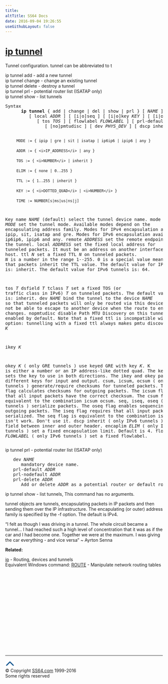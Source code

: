 ```yaml
---
title:
altTitle: SS64 Docs
date: 2016-09-04 19:26:55
useGithubLayout: false
---
```

<!-- #BeginLibraryItem "/Library/head_bash.lbi" --><!-- #EndLibraryItem --><h1><a href="ip.html">ip tunnel</a></h1>
<p>Tunnel configuration. <span class="code">tunnel</span> can be abbreviated to <span class="code">t</span></p>
<p><span class="code">ip tunnel add</span> - add a new tunnel<br>
<span class="code">ip tunnel change</span> - change an existing tunnel <br>
<span class="code">ip tunnel delete</span> - destroy a tunnel<br>
<span class="code">ip tunnel prl</span> - potential router list (ISATAP only)<br>
<span class="code">ip tunnel show</span> - list tunnels</p>
<pre>Syntax
      <b>ip tunnel</b> { add | change | del | show | prl } [ <i>NAME</i> ] [ mode <i>MODE </i>] [ remote <i>ADDR </i>]
         [ local <i>ADDR</i> ] [ [i|o]seq ] [ [i|o]key <i>KEY </i>] [ [i|o]csum ] ] [ encaplimit <i>ELIM </i>] [ ttl <i>TTL </i>]
            [ tos <i>TOS</i> ] [ flowlabel <i>FLOWLABEL </i>] [ prl-default <i>ADDR </i>] [ prl-nodefault <i>ADDR </i>] [ prl-delete <i>ADDR</i> ]
               [ [no]pmtudisc ] [ dev <i>PHYS_DEV</i> ] [ dscp inherit ]

         MODE := { ipip | gre | sit | isatap | ip6ip6 | ipip6 | any }

         ADDR := { <i>IP_ADDRESS</i> | any }

         TOS := { <i>NUMBER</i> | inherit }

         ELIM := { none | 0..255 }

         TTL := { 1..255 | inherit }

         KEY := { <i>DOTTED_QUAD</i> | <i>NUMBER</i> }

         TIME := NUMBER[s|ms|us|ns|j]

Key
   name <i>NAME</i> (default)
      select the tunnel device name. 
   mode <i>MODE</i>
      set the tunnel mode. Available modes depend on the encapsulating address family.
      Modes for IPv4 encapsulation available: ipip, sit, isatap and gre.
      Modes for IPv6 encapsulation available: ip6ip6, ipip6 and any. 
   remote <i>ADDRESS</i>
      set the remote endpoint of the tunnel. 
   local <i>ADDRESS</i>
      set the fixed local address for tunneled packets. It must be an address on another interface of this host. 
   ttl <i>N</i>
      set a fixed TTL <i>N</i> on tunneled packets. <i>N</i> is a number in the range 1--255.
      0 is a special value meaning that packets inherit the TTL value.
      The default value for IPv4 tunnels is: inherit. The default value for IPv6 tunnels is: 64.

   tos <i>T</i>
   dsfield <i>T</i>
   tclass <i>T</i>
      set a fixed TOS (or traffic class in IPv6) <i>T</i> on tunneled packets.
      The default value is: inherit. 
   dev <i>NAME</i>
      bind the tunnel to the device <i>NAME</i> so that tunneled packets will only be routed
      via this device and will not be able to escape to another device when the route to endpoint changes. 
   nopmtudisc
      disable Path MTU Discovery on this tunnel.
      It is enabled by default. Note that a fixed ttl is incompatible with this
      option: tunnelling with a fixed ttl always makes pmtu discovery. 
   key <i>K</i>

   ikey <i>K</i>

   okey <i>K</i>
     ( only GRE tunnels ) use keyed GRE with key <i>K</i>. K is either a number or an
     IP address-like dotted quad. The key parameter sets the key to use in both directions.
     The ikey and okey parameters set different keys for input and output.
   csum, icsum, ocsum
      ( only GRE tunnels ) generate/require checksums for tunneled packets.
      The ocsum flag calculates checksums for outgoing packets.
      The icsum flag requires that all input packets have the correct checksum.
      The csum flag is equivalent to the combination icsum ocsum. 
   seq, iseq, oseq
      ( only GRE tunnels ) serialize packets. The oseq flag enables sequencing of
      outgoing packets. The iseq flag requires that all input packets are serialized.
      The seq flag is equivalent to the combination iseq oseq. It isn't work. Don't use it. 
   dscp inherit
      ( only IPv6 tunnels ) Inherit DS field between inner and outer header. 
   encaplim <i>ELIM</i>
      ( only IPv6 tunnels ) set a fixed encapsulation limit. Default is 4. 
   flowlabel <i>FLOWLABEL</i>
      ( only IPv6 tunnels ) set a fixed flowlabel. </pre>
<p> ip tunnel prl - potential router list (ISATAP only)<br>
</p>
<pre>   dev <i>NAME</i>
      mandatory device name. 
   prl-default <i>ADDR</i>
   prl-nodefault <i>ADDR</i>
   prl-delete <i>ADDR</i>
      Add or delete <i>ADDR</i> as a potential router or default router. </pre>
<p> ip tunnel show - list tunnels, This command has no arguments. </p>
<p>tunnel objects are tunnels, encapsulating packets in IP packets and then sending them over the IP infrastructure. The encapulating (or outer) address family is specified by the -f option. The default is IPv4. <br>
</p>
<p class="quote">“I felt as though I was driving in a tunnel. The whole circuit became a tunnel... I had reached such a high level of concentration that it was as if the car and I had become one. Together we were at the maximum. I was giving the car everything - and vice versa” ~ Ayrton Senna</p><p><b>Related:</b></p>
<p><a href="ip.html">ip</a> - Routing, devices and tunnels<br>
Equivalent Windows  command: <a href="../nt/route.html">ROUTE</a> - Manipulate network routing tables</p><!-- #BeginLibraryItem "/Library/foot_bash.lbi" --><p>
<!-- bash300 -->
<ins class="adsbygoogle" style="display:inline-block;width:300px;height:250px" data-ad-client="ca-pub-6140977852749469" data-ad-slot="4615356305"></ins>
<script>
(adsbygoogle = window.adsbygoogle || []).push({});
</script></p>
<hr>
<div id="bl" class="footer"><a href="ip-tunnel.html#"><img src="../images/top.png" width="30" height="22" alt="Back to the Top"></a></div>
<div id="br" class="footer, tagline">© Copyright <a href="http://ss64.com/">SS64.com</a> 1999-2016<br>
Some rights reserved</div><!-- #EndLibraryItem -->

